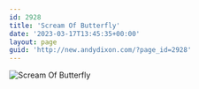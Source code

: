 ```yaml
---
id: 2928
title: 'Scream Of Butterfly'
date: '2023-03-17T13:45:35+00:00'
layout: page
guid: 'http://new.andydixon.com/?page_id=2928'
---
```


![Scream Of Butterfly](https://i0.wp.com/assets.g8x2.ldn.idrivee2-23.com/posters/Scream%20Of%20Butterfly%2001.jpg?w=1200&ssl=1 "Scream Of Butterfly")